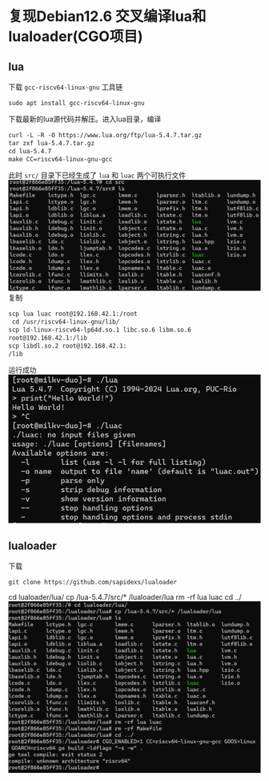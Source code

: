# 复现Debian12.6 交叉编译lua和lualoader(CGO项目)

## lua
下载 `gcc-riscv64-linux-gnu` 工具链

```
sudo apt install gcc-riscv64-linux-gnu
```

下载最新的lua源代码并解压。进入lua目录，编译
```
curl -L -R -O https://www.lua.org/ftp/lua-5.4.7.tar.gz
tar zxf lua-5.4.7.tar.gz
cd lua-5.4.7
make CC=riscv64-linux-gnu-gcc
```
此时 `src/` 目录下已经生成了 `lua` 和 `luac` 两个可执行文件
![](../../images/lua3.png)
复制
```
scp lua luac root@192.168.42.1:/root
 cd /usr/riscv64-linux-gnu/lib/
scp ld-linux-riscv64-lp64d.so.1 libc.so.6 libm.so.6 root@192.168.42.1:/lib
scp libdl.so.2 root@192.168.42.1:
/lib
```
运行成功
![](../../images/lua1.png)
## lualoader

下载
```
git clone https://github.com/sapidexs/lualoader
```
cd lualoader/lua/
 cp /lua-5.4.7/src/* /lualoader/lua
  rm -rf lua luac
  cd ../
  ![](../../images/lua2.png)